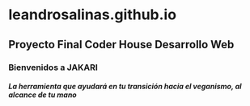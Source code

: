 # leandrosalinas.github.io
## Proyecto Final Coder House Desarrollo Web
### Bienvenidos a JAKARI
##### La herramienta que ayudará en tu transición hacia el veganismo, al alcance de tu mano 
